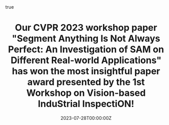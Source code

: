 ---
title: "Our CVPR 2023 workshop paper \"Segment Anything Is Not Always Perfect: An Investigation of SAM on Different Real-world Applications\" has won the most insightful paper award presented by the 1st Workshop on Vision-based InduStrial InspectiON!"
subtitle: ''
summary: ''
authors:
- weiji
- jingjingli
- licheng

tags:
date: "2023-07-28T00:00:00Z"
lastmod: "2023-07-28T00:00:00Z"
featured: false
draft: false

# Projects (optional).
#   Associate this post with one or more of your projects.
#   Simply enter your project's folder or file name without extension.
#   E.g. `projects = ["internal-project"]` references `content/project/deep-learning/index.md`.
#   Otherwise, set `projects = []`.
projects: []

math: true
diagram: true
image:
  placement: 1
  caption: 'Image credit: [**John Moeses Bauan**](https://unsplash.com/photos/OGZtQF8iC0g)'
---